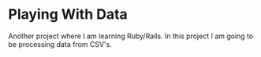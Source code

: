 Playing With Data
=================

Another project where I am learning Ruby/Rails. In this project I am going to be processing data from CSV's.
